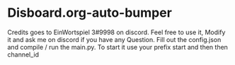 # Disboard.org-auto-bumper
Credits goes to EinWortspiel 3#9998 on discord.
Feel free to use it, Modify it and ask me on discord if you have any Question.
Fill out the config.json and compile / run the main.py.
To start it use your prefix start and then then channel_id
